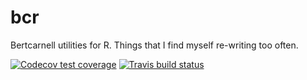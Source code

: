 # bcr
Bertcarnell utilities for R.  Things that I find myself re-writing too often.

[![Codecov test coverage](https://codecov.io/gh/bertcarnell/bcr/branch/master/graph/badge.svg)](https://codecov.io/gh/bertcarnell/bcr?branch=master)
[![Travis build status](https://travis-ci.org/bertcarnell/bcr.svg?branch=master)](https://travis-ci.org/bertcarnell/bcr)

